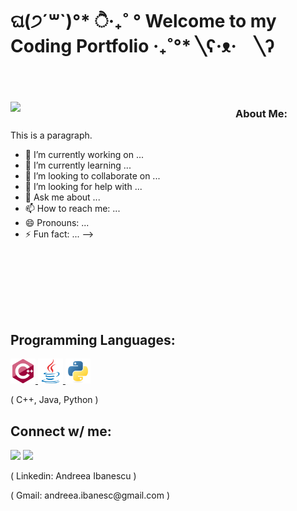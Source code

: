 ###   
#   ଘ(੭´꒳`)°* ੈ‧₊˚ °  Welcome to my Coding Portfolio  ‧₊˚°*  ╲ʕ·ᴥ·　╲ʔ
###          

<br></br>

<img src="https://user-images.githubusercontent.com/71531176/150245362-089fe204-0b50-4c7d-8d00-127e7dbeed47.gif" width="360px" align="left" />  


### About Me:
<p align="left"> This is a paragraph.</p>

- 🔭 I’m currently working on ...
- 🌱 I’m currently learning ...
- 👯 I’m looking to collaborate on ...
- 🤔 I’m looking for help with ...
- 💬 Ask me about ...
- 📫 How to reach me: ...
- 😄 Pronouns: ...
- ⚡ Fun fact: ...
-->



<br></br>
 
 
 

<br></br>
 &nbsp;&nbsp;&nbsp;

## Programming Languages: 

<p align="left"> <a href="https://www.w3schools.com/cpp/" target="_blank" rel="noreferrer"> <img src="https://raw.githubusercontent.com/devicons/devicon/master/icons/cplusplus/cplusplus-original.svg" alt="cplusplus" width="40" height="40"/> </a> <a href="https://www.java.com" target="_blank" rel="noreferrer"> <img src="https://raw.githubusercontent.com/devicons/devicon/master/icons/java/java-original.svg" alt="java" width="40" height="40"/> </a> <a href="https://www.python.org" target="_blank" rel="noreferrer"> <img src="https://raw.githubusercontent.com/devicons/devicon/master/icons/python/python-original.svg" alt="python" width="40" height="40"/> </a> </p
 <p align="left">  ( C++, Java, Python ) </p>


## Connect w/ me: 
<a target="_blank" href="https://www.linkedin.com/in/andreeaibanescu/"><img src="https://img.shields.io/badge/-LinkedIn-0077B5?style=for-the-badge&logo=Linkedin&logoColor=white"></img></a>
<a target="_blank" href="mailto:andreea.ibanesc@gmail.com"><img src="https://img.shields.io/badge/-Gmail-D14836?style=for-the-badge&logo=Gmail&logoColor=white"></img></a>
<p align="left">  ( Linkedin: Andreea Ibanescu ) </p>
<p align="left">  ( Gmail: andreea.ibanesc@gmail.com ) </p>


